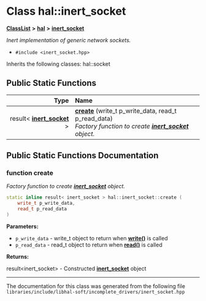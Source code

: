 

# Class hal::inert\_socket



[**ClassList**](annotated.md) **>** [**hal**](namespacehal.md) **>** [**inert\_socket**](classhal_1_1inert__socket.md)



_Inert implementation of generic network sockets._ 

* `#include <inert_socket.hpp>`



Inherits the following classes: hal::socket




































## Public Static Functions

| Type | Name |
| ---: | :--- |
|  result&lt; [**inert\_socket**](classhal_1_1inert__socket.md) &gt; | [**create**](#function-create) (write\_t p\_write\_data, read\_t p\_read\_data) <br>_Factory function to create_ [_**inert\_socket**_](classhal_1_1inert__socket.md) _object._ |


























## Public Static Functions Documentation




### function create 

_Factory function to create_ [_**inert\_socket**_](classhal_1_1inert__socket.md) _object._
```C++
static inline result< inert_socket > hal::inert_socket::create (
    write_t p_write_data,
    read_t p_read_data
) 
```





**Parameters:**


* `p_write_data` - write\_t object to return when [**write()**](namespacehal.md#function-write) is called 
* `p_read_data` - read\_t object to return when [**read()**](namespacehal.md#function-read) is called 



**Returns:**

result&lt;inert\_socket&gt; - Constructed [**inert\_socket**](classhal_1_1inert__socket.md) object 





        

------------------------------
The documentation for this class was generated from the following file `libraries/include/libhal-soft/incomplete_drivers/inert_socket.hpp`


